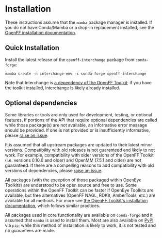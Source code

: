 # Installation

These instructions assume that the `mamba` package manager is installed. If you do not have Conda/Mamba or a drop-in replacement installed, see the [OpenFF installation documentation](inv:openff.docs#install).

## Quick Installation

Install the latest release of the `openff-interchange` package from `conda-forge`:

```shell
mamba create -n interchange-env -c conda-forge openff-interchange
```

Note that Interchange is [a dependency of the OpenFF Toolkit](https://docs.openforcefield.org/projects/toolkit/en/stable/installation.html#installation); if you have the toolkit installed, Interchange is likely already installed.

## Optional dependencies

Some libraries or tools are only used for development, testing, or optional features. If portions of the API that require optional dependencies are called while those package(s) are not available, an informative error message should be provided. If one is not provided or is insufficiently informative, please [raise an issue](https://github.com/openforcefield/openff-interchange/issues).

It is assumed that all upstream packages are updated to their latest minor versions. Compatibility with old releases is not guaranteed and likely to not work. For example, compatibility with older versions of the OpenFF Toolkit (i.e. versions 0.10.6 and older) and OpenMM (7.5.1 and older) are not guaranteed. If there are a compelling reasons to add compatibility with old versions of dependencies, please [raise an issue](https://github.com/openforcefield/openff-interchange/issues).

All packages (with the exception of those packaged within OpenEye Toolkits) are understood to be open source and free to use. Some operations within the OpenFF Toolkit can be faster if OpenEye Toolkits are available, but free alternatives (OpenFF NAGL, RDKit, AmberTools, etc.) are available for all methods. For more see [the OpenFF Toolkit's installation documentation](https://open-forcefield-toolkit.readthedocs.io/en/stable/installation.html#optional-dependencies), which follows similar practices.

All packages used in core functionality are available on `conda-forge` and it assumed that `mamba` is used to install them. Most are also available on [PyPI](https://pypi.org) via `pip`; while this method of installation is likely to work, it is not tested and no guarantees are made.
